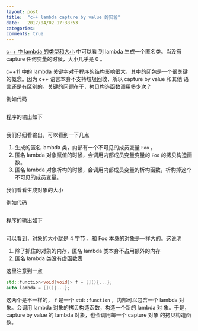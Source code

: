 ```yaml
---
layout: post
title:  "c++ lambda capture by value 的实验"
date:   2017/04/02 17:38:53
categories:
comments: true
---
```



[c++ 中 lambda 的类型和大小](2017-03-26-c---中-lambda-的类型和大小.html) 中可以看
到 lambda 生成一个匿名类。当没有 capture 任何变量的时候，大小几乎是 0
。


c++11 中的 lambda 关键字对于程序的结构影响很大，其中的闭包是一个很关键
的概念。因为 c++ 语言本身不支持垃圾回收，所以 capture by value 和其他
语言还是有区别的。关键的问题在于，拷贝构造函数调用多少次？



例如代码

```{.cpp include=blog/2017-04-02/cpp_lambda_capture_1.cpp}
```

程序的输出如下

```{.plain include=blog/2017-04-02/cpp_lambda_capture_1.out}
```


我们仔细看输出，可以看到一下几点

1. 生成的匿名 lambda 类，内部有一个不可见的成员变量 `Foo` 。
2. 匿名 lambda 对象赋值的时候，会调用内部成员变量变量的 `Foo` 的拷贝构造函数。
3. 匿名 lambda 对象析构的时候，会调用内部成员变量的析构函数，析构掉这个不可见的成员变量。


我们看看生成对象的大小

例如代码

```{.cpp include=blog/2017-04-02/cpp_lambda_capture_2.cpp}
```

程序的输出如下

```{.plain include=blog/2017-04-02/cpp_lambda_capture_2.out}
```

可以看到，对象的大小就是 4 字节 ，和 Foo 本身的对象是一样大的。这说明

1. 除了抓住的对象的内存，匿名 lambda 类本身不占用额外的内存
2. 匿名 lambda 类没有虚函数表


这里注意到一点

```cpp
std::function<void(void)> f = [](){...};
auto lambda = [](){...};

```

这两个是不一样的， `f` 是一个 `std::function` ，内部可以包含一个
lambda 对象。会调用 lambda 对象的拷贝构造函数，构造一个新的 lambda 对
象。于是，capture by value 的 lambda 对象，也会调用每一个 capture 对象
的拷贝构造函数。

